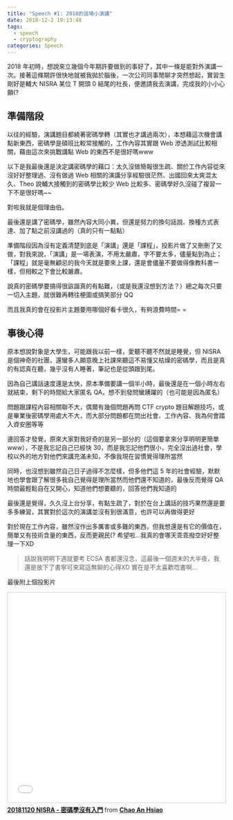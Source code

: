 ```yaml
---
title: "Speech #1: 2018的這場小演講"
date: 2018-12-2 19:13:48
tags:
  - speech
  - cryptography
categories: Speech
---
```


2018 年初時，想說來立幾個今年期許要做到的事好了，其中一條是能對外演講一次。接著這條期許很快地就被我拋於腦後，一次公司同事閒聊才突然想起，實習生剛好是輔大 NISRA 某位 T 開頭 0 結尾的社長，便邀請我去演講，完成我的小小心願(?

<!--more-->

## 準備階段

以往的經驗，演講題目都繞著密碼學轉（其實也才講過兩次），本想藉這次機會講點新東西，密碼學是碩班比較常接觸的，工作內容其實跟 Web 滲透測試比較相關，藉由這次來挑戰講點 Web 的東西不是很好嗎www

以下是我最後還是決定講密碼學的藉口：太久沒做簡報很生疏、關於工作內容從來沒好好整理過、沒有做過 Web 相關的演講分享經驗很茫然、出國回來太爽混太久、Theo 說輔大接觸到的密碼學比較少 Web 比較多、密碼學好久沒碰了複習一下不是很好嗎~~

對啦我就是個理由伯。

最後還是講了密碼學，雖然內容大同小異，但還是努力的換句話說、換種方式表達、加了點之前沒講過的（真的只有一點點）

準備階段因為沒有定義清楚到底是「演講」還是「課程」，投影片做了又刪刪了又做，對我來說，「演講」是一場表演，不用太嚴肅，字不要太多，儘量點到為止；「課程」就是毫無顧忌的我今天就是要來上課，還是會儘量不要做得像教科書一樣，但相較之下會比較嚴肅。

說真的密碼學要搞得很詼諧真的有點難，（或是我還沒想到方法？）總之每次只要一切入主題，就很難再轉往梗圖或搞笑部分 QQ

而且我真的會在投影片主題要用哪個好看卡很久，有夠浪費時間= =

## 事後心得

原本想說對象是大學生，可能跟我以前一樣，愛聽不聽不然就是睡覺，但 NISRA 是個神奇的社團，還蠻多人願意晚上社課來聽這不易懂又枯燥的密碼學，而且是真的有認真在聽，幾乎沒有人睡著，筆記也是從頭跟到尾。

因為自己講話速度還是太快，原本準備要講一個半小時，最後還是在一個小時左右就結束，剩下的時間給大家匿名 QA，想不到發問蠻踴躍的（也可能是因為匿名）

問題跟課程內容相關聯不大，偶爾有幾個問題再問 CTF crypto 題目解題技巧，或是畢業後密碼學用處大不大，而大部分問題都在問出社會、工作內容、我為何會踏入資安圈等等

邊回答才發覺，原來大家對我好奇的是另一部分的（這個要拿來分享明明更簡單www），不是我忘記自己已經快 30，而是我忘記他們很小，完全沒出過社會，學校以外的地方對他們來講充滿未知，不像我現在習慣覺得理所當然

同時，也沒想到雖然自己日子過得不怎麼樣，但多他們這 5 年的社會經驗，默默地也學會跟了解很多我自己覺得是理所當然而他們還不知道的，最後反而覺得 QA 時間最輕鬆自在又開心，知道他們想要聽的，回答他們我知道的

最後還是覺得，久久沒上台分享，有點生疏了，對於在台上講話的技巧果然還是要多多練習，其實對於這次的演講並沒有到很滿意，也許可以再做得更好

對於現在工作內容，雖然沒作出多厲害或多難的東西，但我想還是有它的價值在，簡單又有技術含量的東西，反而更親民(? 希望啦…我真的會哪天乖乖撥空好好整理一下XD

> 話說我明明下週就要考 ECSA 書都還沒念，這最後一個週末的大半夜，我還是放下了書寧可來寫這無聊的心得XD
> 實在是不太喜歡唸書啊…

最後附上個投影片

<iframe src="//www.slideshare.net/slideshow/embed_code/key/1BBJq8LfO0gDGN" width="595" height="485" frameborder="0" marginwidth="0" marginheight="0" scrolling="no" style="border:1px solid #CCC; border-width:1px; margin-bottom:5px; max-width: 100%;" allowfullscreen> </iframe> <div style="margin-bottom:5px"> <strong> <a href="//www.slideshare.net/ChaoAnHsiao/20181120-nisra" title="20181120 NISRA - 密碼學沒有入門" target="_blank">20181120 NISRA - 密碼學沒有入門</a> </strong> from <strong><a href="https://www.slideshare.net/ChaoAnHsiao" target="_blank">Chao An Hsiao</a></strong> </div>
